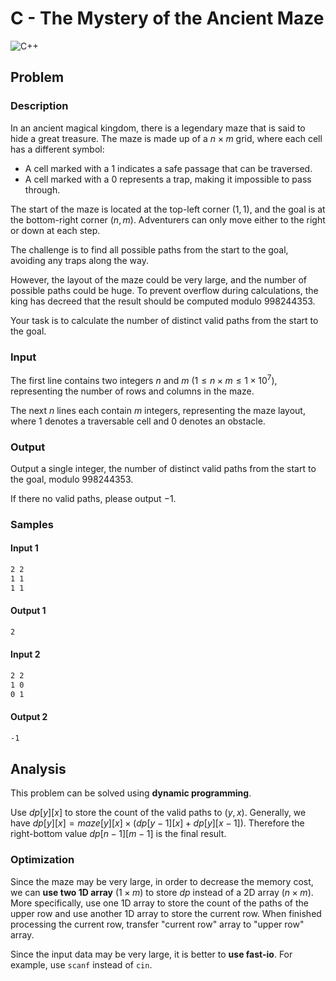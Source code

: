 # C - The Mystery of the Ancient Maze

![C++](https://img.shields.io/badge/C++-AC-green)

## Problem

### Description

In an ancient magical kingdom, there is a legendary maze that is said to hide a great treasure. The maze is made up of a $n \times m$ grid, where each cell has a different symbol:

- A cell marked with a $1$ indicates a safe passage that can be traversed.
- A cell marked with a $0$ represents a trap, making it impossible to pass through.

The start of the maze is located at the top-left corner $(1, 1)$, and the goal is at the bottom-right corner $(n, m)$. Adventurers can only move either to the right or down at each step.

The challenge is to find all possible paths from the start to the goal, avoiding any traps along the way.

However, the layout of the maze could be very large, and the number of possible paths could be huge. To prevent overflow during calculations, the king has decreed that the result should be computed modulo $998244353$.

Your task is to calculate the number of distinct valid paths from the start to the goal.

### Input

The first line contains two integers $n$ and $m$ $(1 \leq n \times m \leq 1 \times 10^7)$, representing the number of rows and columns in the maze.

The next $n$ lines each contain $m$ integers, representing the maze layout, where $1$ denotes a traversable cell and $0$ denotes an obstacle.

### Output

Output a single integer, the number of distinct valid paths from the start to the goal, modulo $998244353$.

If there no valid paths, please output $-1$.

### Samples

#### Input 1

```txt
2 2
1 1
1 1
```

#### Output 1

```txt
2
```

#### Input 2

```txt
2 2
1 0
0 1
```

#### Output 2

```txt
-1
```

## Analysis

This problem can be solved using **dynamic programming**.

Use $dp[y][x]$ to store the count of the valid paths to $(y, x)$. Generally, we have $dp[y][x] = maze[y][x] \times (dp[y-1][x] + dp[y][x-1])$. Therefore the right-bottom value $dp[n-1][m-1]$ is the final result.

### Optimization

Since the maze may be very large, in order to decrease the memory cost, we can **use two 1D array** ($1 \times m$) to store $dp$ instead of a 2D array ($n \times m$). More specifically, use one 1D array to store the count of the paths of the upper row and use another 1D array to store the current row. When finished processing the current row, transfer "current row" array to "upper row" array.

Since the input data may be very large, it is better to **use fast-io**. For example, use `scanf` instead of `cin`.
